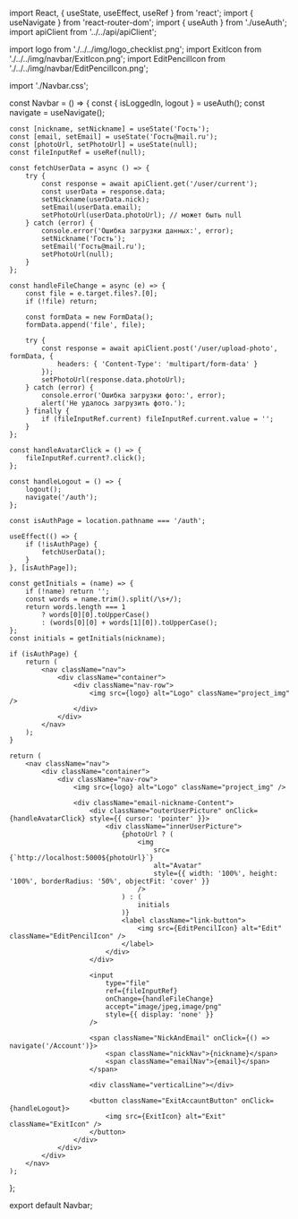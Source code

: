 
import React, { useState, useEffect, useRef } from 'react';
import { useNavigate } from 'react-router-dom';
import { useAuth } from './useAuth';
import apiClient from '../../api/apiClient';

import logo from './../../img/logo_checklist.png';
import ExitIcon from './../../img/navbar/ExitIcon.png';
import EditPencilIcon from './../../img/navbar/EditPencilIcon.png';

import './Navbar.css';

const Navbar = () => {
    const { isLoggedIn, logout } = useAuth();
    const navigate = useNavigate();

    const [nickname, setNickname] = useState('Гость');
    const [email, setEmail] = useState('Гость@mail.ru');
    const [photoUrl, setPhotoUrl] = useState(null);
    const fileInputRef = useRef(null);

    const fetchUserData = async () => {
        try {
            const response = await apiClient.get('/user/current');
            const userData = response.data;
            setNickname(userData.nick);
            setEmail(userData.email);
            setPhotoUrl(userData.photoUrl); // может быть null
        } catch (error) {
            console.error('Ошибка загрузки данных:', error);
            setNickname('Гость');
            setEmail('Гость@mail.ru');
            setPhotoUrl(null);
        }
    };

    const handleFileChange = async (e) => {
        const file = e.target.files?.[0];
        if (!file) return;

        const formData = new FormData();
        formData.append('file', file);

        try {
            const response = await apiClient.post('/user/upload-photo', formData, {
                headers: { 'Content-Type': 'multipart/form-data' }
            });
            setPhotoUrl(response.data.photoUrl);
        } catch (error) {
            console.error('Ошибка загрузки фото:', error);
            alert('Не удалось загрузить фото.');
        } finally {
            if (fileInputRef.current) fileInputRef.current.value = '';
        }
    };

    const handleAvatarClick = () => {
        fileInputRef.current?.click();
    };

    const handleLogout = () => {
        logout();
        navigate('/auth');
    };

    const isAuthPage = location.pathname === '/auth';

    useEffect(() => {
        if (!isAuthPage) {
            fetchUserData();
        }
    }, [isAuthPage]);

    const getInitials = (name) => {
        if (!name) return '';
        const words = name.trim().split(/\s+/);
        return words.length === 1
            ? words[0][0].toUpperCase()
            : (words[0][0] + words[1][0]).toUpperCase();
    };
    const initials = getInitials(nickname);

    if (isAuthPage) {
        return (
            <nav className="nav">
                <div className="container">
                    <div className="nav-row">
                        <img src={logo} alt="Logo" className="project_img" />
                    </div>
                </div>
            </nav>
        );
    }

    return (
        <nav className="nav">
            <div className="container">
                <div className="nav-row">
                    <img src={logo} alt="Logo" className="project_img" />

                    <div className="email-nickname-Content">
                        <div className="outerUserPicture" onClick={handleAvatarClick} style={{ cursor: 'pointer' }}>
                            <div className="innerUserPicture">
                                {photoUrl ? (
                                    <img
                                        src={`http://localhost:5000${photoUrl}`}
                                        alt="Avatar"
                                        style={{ width: '100%', height: '100%', borderRadius: '50%', objectFit: 'cover' }}
                                    />
                                ) : (
                                    initials
                                )}
                                <label className="link-button">
                                    <img src={EditPencilIcon} alt="Edit" className="EditPencilIcon" />
                                </label>
                            </div>
                        </div>

                        <input
                            type="file"
                            ref={fileInputRef}
                            onChange={handleFileChange}
                            accept="image/jpeg,image/png"
                            style={{ display: 'none' }}
                        />

                        <span className="NickAndEmail" onClick={() => navigate('/Account')}>
                            <span className="nickNav">{nickname}</span>
                            <span className="emailNav">{email}</span>
                        </span>

                        <div className="verticalLine"></div>

                        <button className="ExitAccauntButton" onClick={handleLogout}>
                            <img src={ExitIcon} alt="Exit" className="ExitIcon" />
                        </button>
                    </div>
                </div>
            </div>
        </nav>
    );
};

export default Navbar;
